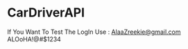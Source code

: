 # CarDriverAPI

If You Want To Test The LogIn Use :
        AlaaZreekie@gmail.com
        ALOoHA!@#$1234
